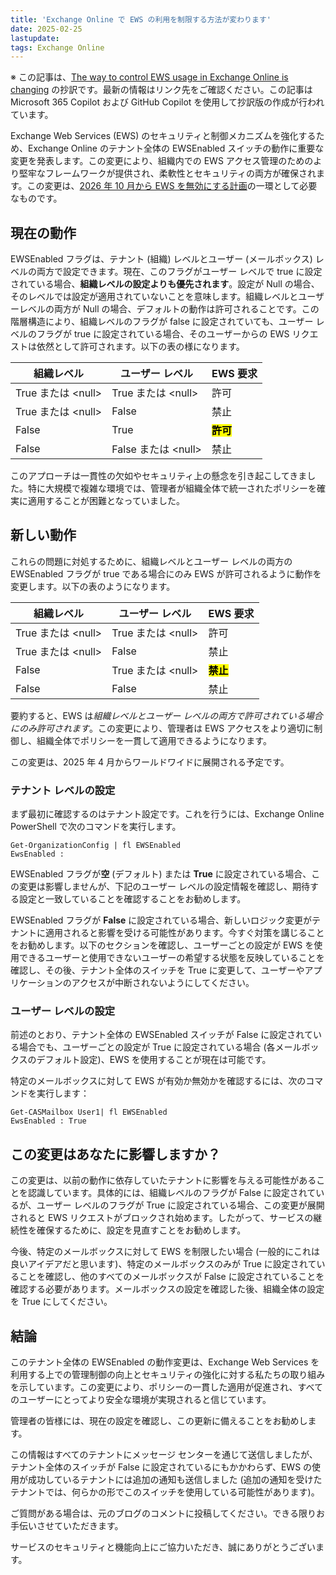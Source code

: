 ```yaml
---
title: 'Exchange Online で EWS の利用を制限する方法が変わります'
date: 2025-02-25
lastupdate: 
tags: Exchange Online
--- 
```

※ この記事は、[The way to control EWS usage in Exchange Online is changing](https://techcommunity.microsoft.com/blog/exchange/the-way-to-control-ews-usage-in-exchange-online-is-changing/4383083) の抄訳です。最新の情報はリンク先をご確認ください。この記事は Microsoft 365 Copilot および GitHub Copilot を使用して抄訳版の作成が行われています。

Exchange Web Services (EWS) のセキュリティと制御メカニズムを強化するため、Exchange Online のテナント全体の EWSEnabled スイッチの動作に重要な変更を発表します。この変更により、組織内での EWS アクセス管理のためのより堅牢なフレームワークが提供され、柔軟性とセキュリティの両方が確保されます。この変更は、[2026 年 10 月から EWS を無効にする計画](https://techcommunity.microsoft.com/blog/exchange/retirement-of-exchange-web-services-in-exchange-online/3924440)の一環として必要なものです。

## 現在の動作

EWSEnabled フラグは、テナント (組織) レベルとユーザー (メールボックス) レベルの両方で設定できます。現在、このフラグがユーザー レベルで true に設定されている場合、**組織レベルの設定よりも優先されます**。設定が Null の場合、そのレベルでは設定が適用されていないことを意味します。組織レベルとユーザーレベルの両方が Null の場合、デフォルトの動作は許可されることです。この階層構造により、組織レベルのフラグが false に設定されていても、ユーザー レベルのフラグが true に設定されている場合、そのユーザーからの EWS リクエストは依然として許可されます。以下の表の様になります。

| **組織レベル** | **ユーザー レベル** | **EWS 要求** |
| --- | --- | --- |
| True または &lt;null&gt; | True または &lt;null&gt; | 許可 |
| True または &lt;null&gt; | False | 禁止 |
| False | True | <mark>**許可**</mark> |
| False | False または &lt;null&gt; | 禁止 |

このアプローチは一貫性の欠如やセキュリティ上の懸念を引き起こしてきました。特に大規模で複雑な環境では、管理者が組織全体で統一されたポリシーを確実に適用することが困難となっていました。

## 新しい動作

これらの問題に対処するために、組織レベルとユーザー レベルの両方の EWSEnabled フラグが true である場合にのみ EWS が許可されるように動作を変更します。以下の表のようになります。

| **組織レベル** | **ユーザー レベル** | **EWS 要求** |
| --- | --- | --- |
| True または &lt;null&gt; | True または &lt;null&gt; | 許可 |
| True または &lt;null&gt; | False | 禁止 |
| False | True または &lt;null&gt; | <mark>**禁止**</mark> |
| False | False | 禁止 |

要約すると、EWS は*組織レベルとユーザー レベルの両方で許可されている場合にのみ許可されます*。この変更により、管理者は EWS アクセスをより適切に制御し、組織全体でポリシーを一貫して適用できるようになります。

この変更は、2025 年 4 月からワールドワイドに展開される予定です。

### テナント レベルの設定

まず最初に確認するのはテナント設定です。これを行うには、Exchange Online PowerShell で次のコマンドを実行します。

    Get-OrganizationConfig | fl EWSEnabled
    EwsEnabled :

EWSEnabled フラグが**空** (デフォルト) または **True** に設定されている場合、この変更は影響しませんが、下記のユーザー レベルの設定情報を確認し、期待する設定と一致していることを確認することをお勧めします。

EWSEnabled フラグが **False** に設定されている場合、新しいロジック変更がテナントに適用されると影響を受ける可能性があります。今すぐ対策を講じることをお勧めします。以下のセクションを確認し、ユーザーごとの設定が EWS を使用できるユーザーと使用できないユーザーの希望する状態を反映していることを確認し、その後、テナント全体のスイッチを True に変更して、ユーザーやアプリケーションのアクセスが中断されないようにしてください。

### ユーザー レベルの設定

前述のとおり、テナント全体の EWSEnabled スイッチが False に設定されている場合でも、ユーザーごとの設定が True に設定されている場合 (各メールボックスのデフォルト設定)、EWS を使用することが現在は可能です。

特定のメールボックスに対して EWS が有効か無効かを確認するには、次のコマンドを実行します：

    Get-CASMailbox User1| fl EWSEnabled
    EwsEnabled : True

## この変更はあなたに影響しますか？

この変更は、以前の動作に依存していたテナントに影響を与える可能性があることを認識しています。具体的には、組織レベルのフラグが False に設定されているが、ユーザー レベルのフラグが True に設定されている場合、この変更が展開されると EWS リクエストがブロックされ始めます。したがって、サービスの継続性を確保するために、設定を見直すことをお勧めします。

今後、特定のメールボックスに対して EWS を制限したい場合 (一般的にこれは良いアイデアだと思います)、特定のメールボックスのみが True に設定されていることを確認し、他のすべてのメールボックスが False に設定されていることを確認する必要があります。メールボックスの設定を確認した後、組織全体の設定を True にしてください。

## 結論

このテナント全体の EWSEnabled の動作変更は、Exchange Web Services を利用する上での管理制御の向上とセキュリティの強化に対する私たちの取り組みを示しています。この変更により、ポリシーの一貫した適用が促進され、すべてのユーザーにとってより安全な環境が実現されると信じています。

管理者の皆様には、現在の設定を確認し、この更新に備えることをお勧めします。

この情報はすべてのテナントにメッセージ センターを通じて送信しましたが、テナント全体のスイッチが False に設定されているにもかかわらず、EWS の使用が成功しているテナントには追加の通知も送信しました (追加の通知を受けたテナントでは、何らかの形でこのスイッチを使用している可能性があります)。

ご質問がある場合は、元のブログのコメントに投稿してください。できる限りお手伝いさせていただきます。

サービスのセキュリティと機能向上にご協力いただき、誠にありがとうございます。
